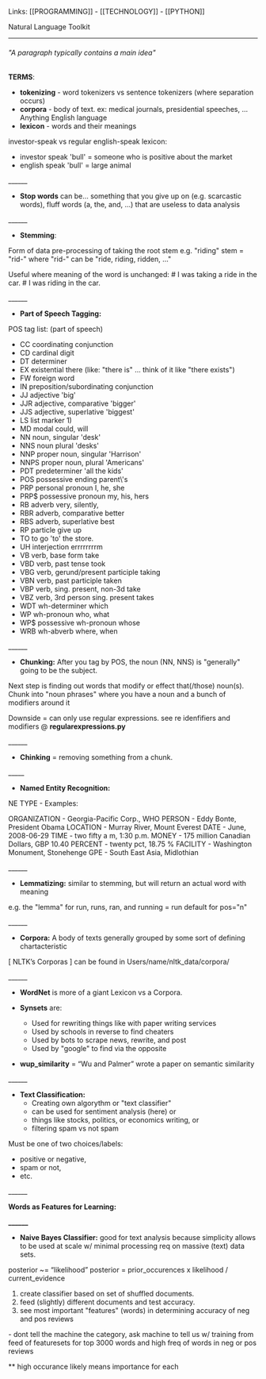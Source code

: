 Links: [[PROGRAMMING]] - [[TECHNOLOGY]] - [[PYTHON]]

Natural Language Toolkit

--- 
######  "A paragraph typically contains a main idea"  

**TERMS**:

- **tokenizing** \- word tokenizers vs sentence tokenizers (where separation occurs)
- **corpora** \- body of text. ex: medical journals, presidential speeches, ... Anything English language
- **lexicon** \- words and their meanings

investor-speak vs regular english-speak lexicon:

- investor speak 'bull' = someone who is positive about the market
- english speak 'bull' = large animal


\_\_\_\_\_\_

- **Stop words** can be...
something that you give up on (e.g. scarcastic words),
fluff words (a, the, and, ...) that are useless to data analysis


\_\_\_\_\_\_

- **Stemming**:

Form of data pre-processing of taking the root stem
e.g. "riding" stem = "rid-"
where "rid-" can be "ride, riding, ridden, ..."

Useful where meaning of the word is unchanged:
\# I was taking a ride in the car.
\# I was riding in the car.


\_\_\_\_\_\_

- **Part of Speech Tagging:**  

   
POS tag list: (part of speech)
- CC coordinating conjunction
- CD cardinal digit
- DT determiner
- EX existential there (like: "there is" ... think of it like "there exists")
- FW foreign word
- IN preposition/subordinating conjunction
- JJ adjective 'big'
- JJR adjective, comparative 'bigger'
- JJS adjective, superlative 'biggest'
- LS list marker 1)
- MD modal could, will
- NN noun, singular 'desk'
- NNS noun plural 'desks'
- NNP proper noun, singular 'Harrison'
- NNPS proper noun, plural 'Americans'
- PDT predeterminer 'all the kids'
- POS possessive ending parent\\'s
- PRP personal pronoun I, he, she
- PRP$ possessive pronoun my, his, hers
- RB adverb very, silently,
- RBR adverb, comparative better
- RBS adverb, superlative best
- RP particle give up
- TO to go 'to' the store.
- UH interjection errrrrrrrm
- VB verb, base form take
- VBD verb, past tense took
- VBG verb, gerund/present participle taking
- VBN verb, past participle taken
- VBP verb, sing. present, non-3d take
- VBZ verb, 3rd person sing. present takes
- WDT wh-determiner which
- WP wh-pronoun who, what
- WP$ possessive wh-pronoun whose
- WRB wh-abverb where, when


\_\_\_\_\_\_

- **Chunking:**
After you tag by POS, the noun (NN, NNS) is "generally" going to be the subject.

Next step is finding out words that modify or effect that(/those) noun(s).
Chunk into "noun phrases" where you have a noun and a bunch of modifiers around it

Downside = can only use regular expressions.
see re idenfifiers and modifiers @ **regularexpressions.py**


\_\_\_\_\_\_

- **Chinking** \= removing something from a chunk.


\_\_\_\_\_

- **Named Entity Recognition:**

NE TYPE - Examples:

ORGANIZATION - Georgia-Pacific Corp., WHO
PERSON - Eddy Bonte, President Obama
LOCATION - Murray River, Mount Everest
DATE - June, 2008-06-29
TIME - two fifty a m, 1:30 p.m.
MONEY - 175 million Canadian Dollars, GBP 10.40
PERCENT - twenty pct, 18.75 %
FACILITY - Washington Monument, Stonehenge
GPE - South East Asia, Midlothian


\_\_\_\_\_\_

- **Lemmatizing:**
similar to stemming, but will return an actual word with meaning

e.g. the "lemma" for run, runs, ran, and running = run
default for pos="n"


\_\_\_\_\_\_

- **Corpora:**
A body of texts generally grouped by some sort of defining chartacteristic

\[ NLTK’s Corporas \] can be found in Users/name/nltk\_data/corpora/

\_\_\_\_\_\_

- **WordNet** is more of a giant Lexicon vs a Corpora.

- **Synsets** are:
	- Used for rewriting things like with paper writing services
	- Used by schools in reverse to find cheaters
	- Used by bots to scrape news, rewrite, and post
	- Used by "google" to find via the opposite

- **wup\_similarity** \= “Wu and Palmer” wrote a paper on semantic similarity

\_\_\_\_\_\_

- **Text Classification:**
	- Creating own algorythm or "text classifier"
	- can be used for sentiment analysis (here) or
	- things like stocks, politics, or economics writing, or
	- filtering spam vs not spam

Must be one of two choices/labels:
- positive or negative,
- spam or not,
- etc.


\_\_\_\_\_\_

**Words as Features for Learning:**


**\_\_\_\_\_\_**

- **Naive Bayes Classifier:**
good for text analysis because simplicity allows to be used at scale w/ minimal processing req on massive (text) data sets.

  
posterior ~= “likelihood”
posterior \= prior\_occurences x likelihood / current\_evidence

1) create classifier based on set of shuffled documents.
2) feed (slightly) different documents and test accuracy.
3) see most important "features" (words) in determining accuracy of neg and pos reviews

\- dont tell the machine the category, ask machine to tell us w/ training from feed of featuresets for top 3000 words and high freq of words in neg or pos reviews

\*\* high occurance likely means importance for each



